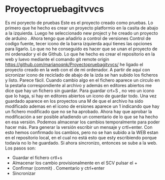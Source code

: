 # Proyectopruebagitvvcs
Es mi poryecto de pruebas
Este es el proyecto creado como pruebas.
Lo primero que he hecho es crear un proyecto platformio en la casita de abajo a la izquierda. Luego he seleccionado new project y he creado un proyecto de arduino . Ahora tengo que añadirlo a control de versiones Control de codigo fuente, tecer icono de la barra izquierda aquí tienes las opciones para ligarlo. Lo que no he conseguido es hacer que se unan el proyecto de mi ordenador y el de Github. Lo que he hecho es crear el repositorio en la web y luevo mediante el comando git remote origin https://github.com/marianoqnk/Proyectopruebagitvvcs/ he ligado el proyecto creado en la web con el de mi ordenador. A partir de aquí con sicronizar icono de reciclado de abajo de la izda se han subido los ficheros y listo.
Parece fácil.
Cuando cambio algo en el fichero aparece un circulo en la pestaña correspondiente al archivo y además en editores abiertos me dice que hay un fichero sin guardar. Para guardar crt+S , no veo un icono que lo haga, si hay en editores abiertos un icono de guardar todo.
Una vez guardado aparece en los proyectos una M de que el archivo ha sido modificado ademas en el icono de ersiones aparece un 1 indicando que hay un fichero modificado que no se ha aprobado. Ahora hay que aprobar la modificación a ser posible añadiendo un comentario de lo que se ha hecho en esa versión. Podemos almacenar los cambios temporalmente para poder hacer más. Para generar la versión escribir un mensaje y crtl+enter.
Con esto hemos confirmado los cambios, pero no se han subido a la WEB estan en el repositorio local, en el cual no está esto que esty escribiendo porque todavia no lo he guardado.
Si ahora sincronizo, entonces se sube a la web.
Los pasos son:
- Guardar el fichero crtl+s
- Almacenar los cambio provisionalmente en el SCV pulsar el +
- Confirmar (commit) . Comentario y ctrl+enter
- Sincronizar 

